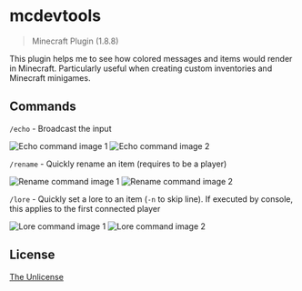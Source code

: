 # mcdevtools
> Minecraft Plugin (1.8.8)

This plugin helps me to see how colored messages and items would render in Minecraft. Particularly useful when creating custom inventories and Minecraft minigames.

## Commands
`/echo` - Broadcast the input

![Echo command image 1](https://share.alkanife.fr/github/mcdevtools/echo1.png)
![Echo command image 2](https://share.alkanife.fr/github/mcdevtools/echo2.png)

`/rename` - Quickly rename an item (requires to be a player)

![Rename command image 1](https://share.alkanife.fr/github/mcdevtools/rename1.png)
![Rename command image 2](https://share.alkanife.fr/github/mcdevtools/rename2.png)

`/lore` - Quickly set a lore to an item (`-n` to skip line). If executed by console, this applies to the first connected player

![Lore command image 1](https://share.alkanife.fr/github/mcdevtools/lore1.png)
![Lore command image 2](https://share.alkanife.fr/github/mcdevtools/lore2.png)

## License
[The Unlicense](https://unlicense.org/)
